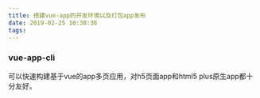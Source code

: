 ```yaml
---
title: 搭建vue-app的开发环境以及打包app发布
date: 2019-02-25 10:38:36
tags:
---
```

### vue-app-cli
可以快速构建基于vue的app多页应用，对h5页面app和html5 plus原生app都十分友好。


